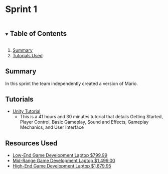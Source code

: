 # Sprint 1

<!-- TABLE OF CONTENTS -->
<details open="open">
  <summary><h2 style="display: inline-block">Table of Contents</h2></summary>
  <ol>
    <li>
      <a href="#Summary">Summary</a>
    </li>
    <li>
      <a href="#Tutorials">Tutorials Used</a>
    </li>
  </ol>
</details>



<!-- SUMMARY -->
## Summary

In this sprint the team independently created a version of Mario.


<!-- TUTORIALS -->
## Tutorials

<ul>
  <li>
    <a href="https://learn.unity.com/course/create-with-code">
      Unity Tutorial
    </a>
    <ul>
      <li>This is a 41 hours and 30 minutes tutorial that details Getting Started, Player Control, Basic Gameplay, Sound and Effects, Gameplay Mechanics, and User Interface</li>
    </ul>
  </li>
</ul>

<!-- RESOURCES USED -->
## Resources Used

<ul>
  <li>
    <a href="https://www.amazon.com/dp/B08ZLC661T?tag=wuuff-20&linkCode=ogi&th=1&psc=1">
      Low-End Game Development Laptop
      $799.99
    </a>
  </li>
  <li>
    <a href="https://www.amazon.com/dp/B08FJ4F8ZG?tag=wuuff-20&linkCode=ogi&th=1&psc=1">
      Mid-Range Game Development Laptop
      $1,499.00
    </a>
  </li>
  <li>
    <a href="https://www.amazon.com/dp/B01GQVA114?tag=wuuff-20&linkCode=ogi&th=1">
      High-End Game Development Laptop
      $1,879.95
    </a>
  </li>
</ul>
